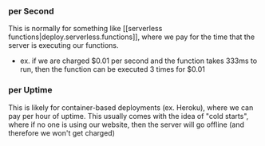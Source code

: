 
### per Second
This is normally for something like [[serverless functions|deploy.serverless.functions]], where we pay for the time that the server is executing our functions. 
- ex. if we are charged $0.01 per second and the function takes 333ms to run, then the function can be executed 3 times for $0.01

### per Uptime
This is likely for container-based deployments (ex. Heroku), where we can pay per hour of uptime. This usually comes with the idea of "cold starts", where if no one is using our website, then the server will go offline (and therefore we won't get charged)
